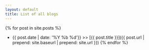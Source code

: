 ```yaml
---
layout: default
title: List of all blogs
---
```


{% for post in site.posts %}
  * {{ post.date | date: '%Y %b %d'}} >> [{{ post.title }}]({{ post.url | prepend: site.baseurl | prepend: site.url }})
{% endfor %}
